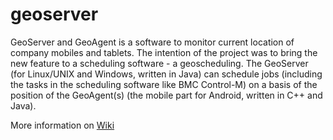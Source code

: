 geoserver
=========

GeoServer and GeoAgent is a software to monitor current location of company mobiles and tablets. The intention of the project was to bring the new feature to a scheduling software - a geoscheduling. The GeoServer (for Linux/UNIX and Windows, written in Java) can schedule jobs (including the tasks in the scheduling software like BMC Control-M) on a basis of the position of the GeoAgent(s) (the mobile part for Android, written in C++ and Java).

More information on [Wiki](https://github.com/thomeo/geoserver/wiki)


